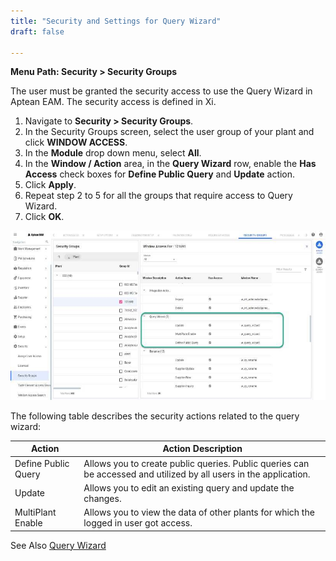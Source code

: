 ```yaml
---
title: "Security and Settings for Query Wizard"
draft: false

---
```


**Menu Path: Security > Security Groups**

The user must be granted the security access to use the Query Wizard in Aptean
EAM. The security access is defined in Xi.

  1. Navigate to **Security > Security Groups**. 
  2. In the Security Groups screen, select the user group of your plant and click **WINDOW ACCESS**.
  3. In the **Module** drop down menu, select **All**.
  4. In the **Window / Action** area, in the **Query Wizard** row, enable the **Has Access** check boxes for **Define Public Query** and **Update** action. 
  5. Click **Apply**. 
  6. Repeat step 2 to 5 for all the groups that require access to Query Wizard. 
  7. Click **OK**. 

  ![](../assets/setup/image032.jpg)

The following table describes the security actions related to the query wizard:

Action | Action Description  
---|---  
Define Public Query |  Allows you to create public queries. Public queries can be accessed and utilized by all users in the application.  
Update |  Allows you to edit an existing query and update the changes.  
MultiPlant Enable  | Allows you to view the data of other plants for which the logged in user got access.  
  
See Also [Query Wizard](Query-Wizard.md)


